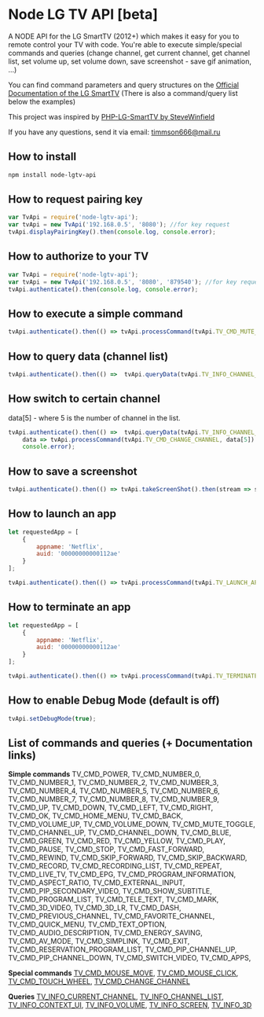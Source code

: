 Node LG TV API [beta]
=====================

A NODE API for the LG SmartTV (2012+) which makes it easy for you to remote control your TV with code.
You're able to execute simple/special commands and queries (change channel, get current channel,
get channel list, set volume up, set volume down, save screenshot - save gif animation, ...)

You can find command parameters and query structures on the [Official Documentation of the LG SmartTV](http://developer.lgappstv.com/TV_HELP/index.jsp?topic=%2Flge.tvsdk.references.book%2Fhtml%2FUDAP%2FUDAP%2FHandleTouchMove.htm)
(There is also a command/query list below the examples)

This project was inspired by [PHP-LG-SmartTV by SteveWinfield](https://github.com/SteveWinfield/PHP-LG-SmartTV)

If you have any questions, send it via email: [timmson666@mail.ru](mailto:timmson666@mail.ru?subjet=node-lgtv-api)

## How to install
```sh
npm install node-lgtv-api
```

## How to request pairing key

```js
var TvApi = require('node-lgtv-api');
var tvApi = new TvApi('192.168.0.5', '8080'); //for key request
tvApi.displayPairingKey().then(console.log, console.error);
```

## How to authorize to your TV

```js
var TvApi = require('node-lgtv-api');
var tvApi = new TvApi('192.168.0.5', '8080', '879540'); //for key request
tvApi.authenticate().then(console.log, console.error);
```

## How to execute a simple command

```js
tvApi.authenticate().then(() => tvApi.processCommand(tvApi.TV_CMD_MUTE_TOGGLE, []).then(console.log, console.error), console.error);
```

## How to query data (channel list)

```js
tvApi.authenticate().then(() =>  tvApi.queryData(tvApi.TV_INFO_CHANNEL_LIST).then(console.log, console.error), console.error);
```

## How switch to certain channel

data[5] - where 5 is the number of channel in the list.

```js
tvApi.authenticate().then(() =>  tvApi.queryData(tvApi.TV_INFO_CHANNEL_LIST).then(
    data => tvApi.processCommand(tvApi.TV_CMD_CHANGE_CHANNEL, data[5]).then(ret => {}, console.error), console.error),
    console.error);
```

## How to save a screenshot

```js
tvApi.authenticate().then(() => tvApi.takeScreenShot().then(stream => stream.pipe(require('fs').createWriteStream('screen.jpg'))), console.error);
```

## How to launch an app

```js
let requestedApp = [
    {
        appname: 'Netflix',
        auid: '00000000000112ae'
    }
];

tvApi.authenticate().then(() => tvApi.processCommand(tvApi.TV_LAUNCH_APP, requestedApp).then(ret => {}, console.error), console.error);
```

## How to terminate an app

```js
let requestedApp = [
    {
        appname: 'Netflix',
        auid: '00000000000112ae'
    }
];

tvApi.authenticate().then(() => tvApi.processCommand(tvApi.TV_TERMINATE_APP, requestedApp).then(ret => {}, console.error), console.error);
```

## How to enable **Debug Mode** (default is off)

```js
tvApi.setDebugMode(true);
```

## List of commands and queries (+ Documentation links)

**Simple commands**
TV_CMD_POWER, TV_CMD_NUMBER_0, TV_CMD_NUMBER_1, TV_CMD_NUMBER_2, TV_CMD_NUMBER_3, TV_CMD_NUMBER_4, TV_CMD_NUMBER_5, TV_CMD_NUMBER_6, TV_CMD_NUMBER_7, TV_CMD_NUMBER_8, TV_CMD_NUMBER_9, TV_CMD_UP, TV_CMD_DOWN, TV_CMD_LEFT, TV_CMD_RIGHT, TV_CMD_OK, TV_CMD_HOME_MENU, TV_CMD_BACK, TV_CMD_VOLUME_UP, TV_CMD_VOLUME_DOWN, TV_CMD_MUTE_TOGGLE, TV_CMD_CHANNEL_UP, TV_CMD_CHANNEL_DOWN, TV_CMD_BLUE, TV_CMD_GREEN, TV_CMD_RED, TV_CMD_YELLOW, TV_CMD_PLAY, TV_CMD_PAUSE, TV_CMD_STOP, TV_CMD_FAST_FORWARD, TV_CMD_REWIND, TV_CMD_SKIP_FORWARD, TV_CMD_SKIP_BACKWARD, TV_CMD_RECORD, TV_CMD_RECORDING_LIST, TV_CMD_REPEAT, TV_CMD_LIVE_TV, TV_CMD_EPG, TV_CMD_PROGRAM_INFORMATION, TV_CMD_ASPECT_RATIO, TV_CMD_EXTERNAL_INPUT, TV_CMD_PIP_SECONDARY_VIDEO, TV_CMD_SHOW_SUBTITLE, TV_CMD_PROGRAM_LIST, TV_CMD_TELE_TEXT, TV_CMD_MARK, TV_CMD_3D_VIDEO, TV_CMD_3D_LR, TV_CMD_DASH, TV_CMD_PREVIOUS_CHANNEL, TV_CMD_FAVORITE_CHANNEL, TV_CMD_QUICK_MENU, TV_CMD_TEXT_OPTION, TV_CMD_AUDIO_DESCRIPTION, TV_CMD_ENERGY_SAVING, TV_CMD_AV_MODE, TV_CMD_SIMPLINK, TV_CMD_EXIT, TV_CMD_RESERVATION_PROGRAM_LIST, TV_CMD_PIP_CHANNEL_UP, TV_CMD_PIP_CHANNEL_DOWN, TV_CMD_SWITCH_VIDEO, TV_CMD_APPS,

**Special commands**
[TV_CMD_MOUSE_MOVE](http://developer.lgappstv.com/TV_HELP/index.jsp?topic=%2Flge.tvsdk.references.book%2Fhtml%2FUDAP%2FUDAP%2FHandleTouchMove.htm), [TV_CMD_MOUSE_CLICK](http://developer.lgappstv.com/TV_HELP/index.jsp?topic=%2Flge.tvsdk.references.book%2Fhtml%2FUDAP%2FUDAP%2FHandleTouchClick.htm), [TV_CMD_TOUCH_WHEEL](http://developer.lgappstv.com/TV_HELP/index.jsp?topic=%2Flge.tvsdk.references.book%2Fhtml%2FUDAP%2FUDAP%2FHandleTouchWheel.htm), [TV_CMD_CHANGE_CHANNEL](http://developer.lgappstv.com/TV_HELP/index.jsp?topic=%2Flge.tvsdk.references.book%2Fhtml%2FUDAP%2FUDAP%2FHandleChannelChange.htm)

**Queries**
[TV_INFO_CURRENT_CHANNEL](http://developer.lgappstv.com/TV_HELP/index.jsp?topic=%2Flge.tvsdk.references.book%2Fhtml%2FUDAP%2FUDAP%2FCurrent+channel+information+Controller+Host.htm), [TV_INFO_CHANNEL_LIST](http://developer.lgappstv.com/TV_HELP/index.jsp?topic=%2Flge.tvsdk.references.book%2Fhtml%2FUDAP%2FUDAP%2FEntire+channels+list+Controller+Host.htm), [TV_INFO_CONTEXT_UI](http://developer.lgappstv.com/TV_HELP/index.jsp?topic=%2Flge.tvsdk.references.book%2Fhtml%2FUDAP%2FUDAP%2FOperation+mode+of+the+Host+UI+Controller+Host.htm), [TV_INFO_VOLUME](http://developer.lgappstv.com/TV_HELP/index.jsp?topic=%2Flge.tvsdk.references.book%2Fhtml%2FUDAP%2FUDAP%2FVolume+information+of+the+Host+Controller+Host.htm), [TV_INFO_SCREEN](http://developer.lgappstv.com/TV_HELP/index.jsp?topic=%2Flge.tvsdk.references.book%2Fhtml%2FUDAP%2FUDAP%2FObtaining+the+capture+image+of+the+Host+Controller+Host.htm), [TV_INFO_3D](http://developer.lgappstv.com/TV_HELP/index.jsp?topic=%2Flge.tvsdk.references.book%2Fhtml%2FUDAP%2FUDAP%2F3D+mode+of+the+Host+Controller+Host.htm)
